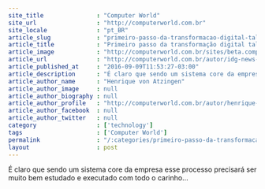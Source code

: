 ```yaml
---
site_title               : "Computer World"
site_url                 : "http://computerworld.com.br"
site_locale              : "pt_BR"
article_slug             : "primeiro-passo-da-transformacao-digital-talvez-seja-levar-o-erp-para-cloud"
article_title            : "Primeiro passo da transformação digital talvez seja levar o ERP para cloud"
article_image            : "http://computerworld.com.br/sites/beta.computerworld.com.br/files/news_articles/cloud_computing_migracao.jpg"
article_url              : "http://computerworld.com.br/autor/idg-news-service"
article_published_at     : "2016-09-09T11:53:27-03:00"
article_description      : "É claro que sendo um sistema core da empresa esse processo precisará ser muito bem estudado e executado com todo o carinho..."
article_author_name      : "Henrique von Atzingen"
article_author_image     : null
article_author_biography : null
article_author_profile   : "http://computerworld.com.br/autor/henrique-von-atzingen"
article_author_facebook  : null
article_author_twitter   : null
category                 : ['technology']
tags                     : ['Computer World']
permalink                : "/:categories/primeiro-passo-da-transformacao-digital-talvez-seja-levar-o-erp-para-cloud/"
layout                   : post
---
```


É claro que sendo um sistema core da empresa esse processo precisará ser muito bem estudado e executado com todo o carinho...
